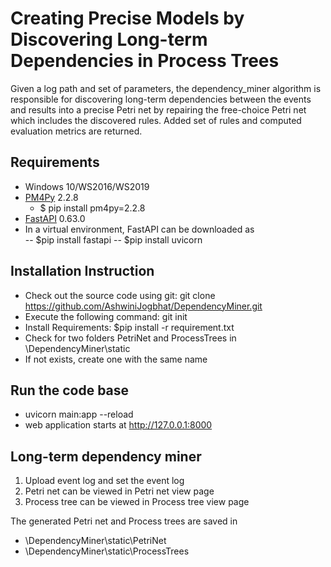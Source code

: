 # Creating Precise Models by Discovering Long-term Dependencies in Process Trees

Given a log path and set of parameters, the dependency_miner algorithm is responsible for discovering long-term dependencies between the events and results into a precise Petri net by repairing the free-choice Petri net which includes the discovered rules. Added set of rules and computed evaluation metrics are returned.

## Requirements
- Windows 10/WS2016/WS2019
- [PM4Py](https://pm4py.fit.fraunhofer.de/) 2.2.8
  - $ pip install pm4py=2.2.8
- [FastAPI](https://fastapi.tiangolo.com/tutorial/) 0.63.0 
- In a virtual environment, FastAPI can be downloaded as  
-- $pip install fastapi 
-- $pip install uvicorn 


## Installation Instruction
- Check out the source code using git: git clone https://github.com/AshwiniJogbhat/DependencyMiner.git
- Execute the following command: git init
- Install Requirements: $pip install -r requirement.txt
- Check for two folders PetriNet and ProcessTrees in <path>\DependencyMiner\static
- If not exists, create one with the same name
### 

## Run the code base
- uvicorn main:app --reload
- web application starts at http://127.0.0.1:8000

## Long-term dependency miner
1. Upload event log and set the event log
2. Petri net can be viewed in Petri net view page
3. Process tree can be viewed in Process tree view page

The generated Petri net and Process trees are saved in 
- <path>\DependencyMiner\static\PetriNet
- <path>\DependencyMiner\static\ProcessTrees

